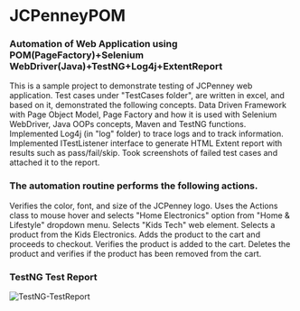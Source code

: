 # JCPenneyPOM


### Automation of Web Application using POM(PageFactory)+Selenium WebDriver(Java)+TestNG+Log4j+ExtentReport

This is a sample project to demonstrate testing of JCPenney web application. Test cases under "TestCases folder", are written in excel, and based on it, demonstrated the following concepts.
Data Driven Framework with Page Object Model, Page Factory and how it is used with Selenium WebDriver, Java OOPs concepts, Maven and TestNG functions. 
Implemented Log4j (in "log" folder) to trace logs and to track information. 
Implemented ITestListener interface to generate HTML Extent report with results such as pass/fail/skip. Took screenshots of failed test cases and attached it to the report. 

### The automation routine performs the following actions.
Verifies the color, font, and size of the JCPenney logo.
Uses the Actions class to mouse hover and selects "Home Electronics" option from "Home & Lifestyle" dropdown menu.
Selects "Kids Tech" web element.
Selects a product from the Kids Electronics.
Adds the product to the cart and proceeds to checkout.
Verifies the product is added to the cart.
Deletes the product and verifies if the product has been removed from the cart.

### TestNG Test Report
![TestNG-TestReport](https://user-images.githubusercontent.com/61662759/93027396-1efc2600-f5d2-11ea-8c1a-89d971cf6e04.PNG)
